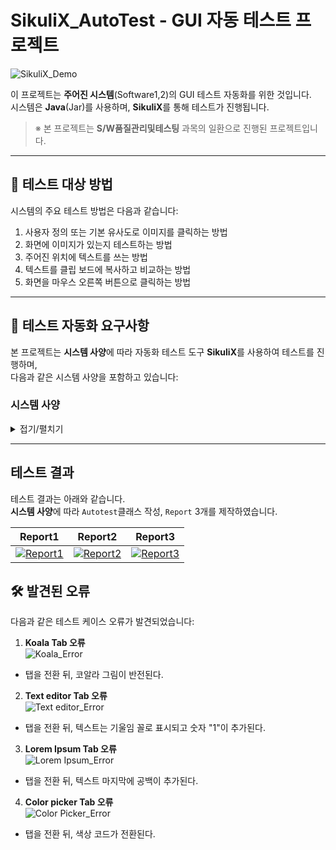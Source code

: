 # SikuliX_AutoTest - GUI 자동 테스트 프로젝트

![SikuliX_Demo](https://github.com/user-attachments/assets/36db68bd-2e80-46ed-ae18-bf0b8a55366b)

이 프로젝트는 **주어진 시스템**(Software1,2)의 GUI 테스트 자동화를 위한 것입니다.</br> 
시스템은 **Java**(Jar)를 사용하며, **SikuliX**를 통해 테스트가 진행됩니다.

> ※ 본 프로젝트는 **S/W품질관리및테스팅** 과목의 일환으로 진행된 프로젝트입니다.

---

## 📌 테스트 대상 방법

시스템의 주요 테스트 방법은 다음과 같습니다:
1. 사용자 정의 또는 기본 유사도로 이미지를 클릭하는 방법
2. 화면에 이미지가 있는지 테스트하는 방법 
3. 주어진 위치에 텍스트를 쓰는 방법
4. 텍스트를 클립 보드에 복사하고 비교하는 방법
5. 화면을 마우스 오른쪽 버튼으로 클릭하는 방법

---

## 🧪 테스트 자동화 요구사항

본 프로젝트는 **시스템 사양**에 따라 자동화 테스트 도구 **SikuliX**를 사용하여 테스트를 진행하며,</br> 다음과 같은 시스템 사양을 포함하고 있습니다:

### 시스템 사양
<details>
<summary>접기/펼치기</summary>

#### Software-1 시스템 사양
- **Tab 1 - Koala 탭**
  - 탭으로 돌아올 때 **코알라 사진**은 동일해야 합니다.  
- **Tab 2 - Text editor 탭**
  - 입력한 **텍스트**는 탭으로 돌아올 때 동일해야 합니다.
  - **HTML 편집기**는 아래의 이미지에서 보여지는 요소들이 포함되어야 합니다.
    > ![Software1_elements](https://github.com/user-attachments/assets/d0eab5d0-a686-40d1-897e-e7a949fa3689)
  - 선택된 **텍스트 서식** 설정은 탭으로 돌아올 때 그대로 유지되어야 합니다. 
- **Tab 3 - Lorem Ipsum 탭**
  - **텍스트 길이**는 탭으로 돌아올 때 동일해야 합니다.
  - **텍스트 영역**에는 우클릭 시 활성화되는 **컨텍스트 메뉴**가 있어야 합니다.
- **Tab 4 - Color picker 탭**
  - **Color picker 탭**은 접을 수 있어야 합니다.
  - 선택된 **Color 코드**가 탭으로 돌아올 때 동일해야 합니다. (기본 색상: **흰색**)

---

#### Software-2 시스템 사양

- **Tab 1 - Koala 탭**
  - 탭으로 돌아올 때 **코알라 사진**은 동일해야 합니다.  
- **Tab 2 - Text editor 탭**
  - 입력한 **텍스트**는 탭으로 돌아올 때 동일해야 합니다.
  - **HTML 편집기**는 아래의 이미지에서 보여지는 버튼들이 포함되어야 합니다.
    > ![Software2_button](https://github.com/user-attachments/assets/30ce295a-db7e-4cde-9624-fdaa65fbaa82)
  - 선택된 **텍스트 서식** 설정은 탭으로 돌아올 때 그대로 유지되어야 합니다. 
- **Tab 3 - Lorem Ipsum 탭**
  - **텍스트 길이**는 탭으로 돌아올 때 동일해야 합니다.
  - **텍스트 영역**에는 우클릭 시 활성화되는 **컨텍스트 메뉴**가 있어야 합니다.
- **Tab 4 - Color picker 탭**
  - **Color picker 탭**은 접을 수 있어야 합니다.
  - 선택된 **Color 코드**가 탭으로 돌아올 때 동일해야 합니다. (기본 색상: **흰색**)
- **Tab 5 - Progress 탭 (새로운 기능)**
  - 로더 바는 탭으로 돌아올 때 무한 상태(앞뒤로 이동)로 유지되어야 합니다.
</details>

---

## 테스트 결과

테스트 결과는 아래와 같습니다.</br>
**시스템 사양**에 따라 `Autotest`클래스 작성, `Report` 3개를 제작하였습니다.

|Report1|Report2|Report3|
|-----|-----|-----|
| [![Report1](https://github.com/user-attachments/assets/e612bdfe-647b-4d0b-a4ba-61eed359fc37)](https://github.com/CodeyCraft/AutoTest/blob/master/Sikuli_Autotest/Report1.pdf)|[![Report2](https://github.com/user-attachments/assets/db9da878-d731-4378-9e35-db5ac8917574)](https://github.com/CodeyCraft/AutoTest/blob/master/Sikuli_Autotest/Report2.pdf)|[![Report3](https://github.com/user-attachments/assets/d9277b18-c2fe-4f49-a56d-d911f6fda274)](https://github.com/CodeyCraft/AutoTest/blob/master/Sikuli_Autotest/Report3.pdf)|

## 🛠️ 발견된 오류
다음과 같은 테스트 케이스 오류가 발견되었습니다:

1. **Koala Tab 오류**  
![Koala_Error](https://github.com/user-attachments/assets/6679402a-8b2a-4c9c-b749-0e9ef762a547)
  - 탭을 전환 뒤, 코알라 그림이 반전된다.

2. **Text editor Tab 오류**  
![Text editor_Error](https://github.com/user-attachments/assets/0f1d06c0-f1ae-46df-8a5b-353c1e5111a7)
  - 탭을 전환 뒤, 텍스트는 기울임 꼴로 표시되고 숫자 "1"이 추가된다.
  
3. **Lorem Ipsum Tab 오류**   
![Lorem Ipsum_Error](https://github.com/user-attachments/assets/a6205003-890f-49ed-82d8-c7e5753b9c0d)
  - 탭을 전환 뒤, 텍스트 마지막에 공백이 추가된다.

4. **Color picker Tab 오류**   
![Color Picker_Error](https://github.com/user-attachments/assets/787ddc6b-c7d9-4914-920b-51ed23436e7d)
  - 탭을 전환 뒤, 색상 코드가 전환된다.
